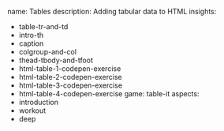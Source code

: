 name: Tables
description: Adding tabular data to HTML
insights:
  - table-tr-and-td
  - intro-th
  - caption
  - colgroup-and-col
  - thead-tbody-and-tfoot
  - html-table-1-codepen-exercise
  - html-table-2-codepen-exercise
  - html-table-3-codepen-exercise
  - html-table-4-codepen-exercise
game: table-it
aspects:
  - introduction
  - workout
  - deep
 
